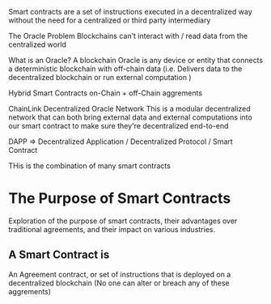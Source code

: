 Smart contracts are a set of instructions executed in a decentralized way without the need for a centralized or third party intermediary

The Oracle Problem
Blockchains can't interact with / read data from the centralized world

What is an Oracle?
A blockchain Oracle is any device or entity that connects a deterministic blockchain with off-chain data (i.e. Delivers data to the decentralized blockchain or run external computation )

Hybrid Smart Contracts
on-Chain + off-Chain aggrements

ChainLink
Decentralized Oracle Network
This is a modular decentralized network that can both bring external data and external computations into our smart contract to make sure they're decentralized end-to-end

DAPP => 
Decentralized Application / Decentralized Protocol /
Smart Contract

THis is the combination of many smart contracts

# The Purpose of Smart Contracts
Exploration of the purpose of smart contracts, their advantages over traditional agreements, and their impact on various industries.

## A Smart Contract is 
An Agreement contract, or set of instructions that is deployed on a decentralized blockchain (No one can alter or breach any of these aggrements)